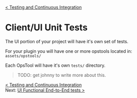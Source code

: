 [< Testing and Continuous Integration](develop_testing.md) 
# Client/UI Unit Tests
The UI portion of your project will have it's own set of tests.

For your plugin you will have one or more opstools located in: `assets/opstools/`

Each OpsTool will have it's own `tests/` directory.

> TODO: get johnny to write more about this.




[< Testing and Continuous Integration](develop_testing.md)     
Next: [UI Functional End-to-End tests >](develop_testing_endToEnd.md)